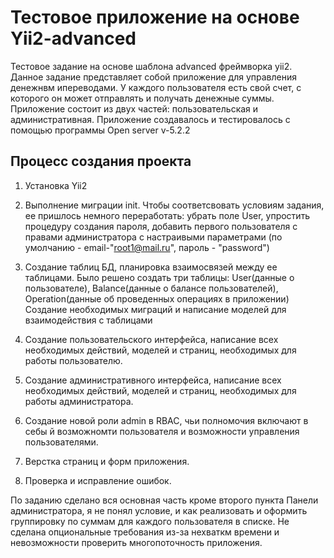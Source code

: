 Тестовое приложение на основе Yii2-advanced
===============================

Тестовое задание на основе шаблона advanced фреймворка yii2. Данное задание представляет собой приложение для управления
денежнвм ипереводами. У каждого пользователя есть свой счет, с которого он может отправлять и получать денежные суммы.
Приложение состоит из двух частей: пользовательская и административная.
Приложение создавалось и тестировалось с помощью программы Open server v-5.2.2

Процесс создания проекта
-------------------

1) Установка Yii2  

2) Выполнение миграции init. Чтобы соответсвовать условиям задания, ее пришлось немного переработать: убрать поле User,
упростить процедуру создания пароля, добавить первого пользователя с правами администратора с настраивыми параметрами
(по умолчанию - email-"root1@mail.ru", пароль - "password")  

3) Создание таблиц БД, планировка взаимосвязей между ее таблицами. Было решено создать три таблицы:
User(данные о пользователе), Balance(данные о балансе пользователей), Operation(данные об проведенных операциях в приложении)
Создание необходимых миграций и написание моделей для взаимодействия с таблицами  

4) Создание пользовательского интерфейса, написание всех необходимых действий, моделей и страниц, необходимых для
работы пользователю.  

5) Создание административного интерфейса, написание всех необходимых действий, моделей и страниц, необходимых для
работы администратора.  

6) Создание новой роли admin в RBAC, чьи полномочия включают в себы й возможномти пользователя и возможности управления
пользователями.  

7) Верстка страниц и форм приложения.  

8) Проверка и исправление ошибок.  

По заданию сделано вся основная часть кроме второго пункта Панели администратора, я не понял условие, и как реализовать
  и оформить группировку по суммам для каждого пользователя в списке.
Не сделана опциональные требования из-за нехваткм времени и невозможности проверить многопоточность приложения.
